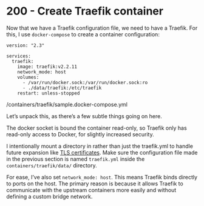 # 200 - Create Traefik container

Now that we have a Traefik configuration file, we need to have a Traefik. For this, I use ```docker-compose``` to create a container configuration:

```
version: "2.3"

services:
  traefik:
    image: traefik:v2.2.11
    network_mode: host
    volumes:
      - /var/run/docker.sock:/var/run/docker.sock:ro
      - ./data/traefik:/etc/traefik
    restart: unless-stopped
```
/containers/traefik/sample.docker-compose.yml

Let’s unpack this, as there’s a few subtle things going on here.

The docker socket is bound the container read-only, so Traefik only has read-only access to Docker, for slightly increased security.

I intentionally mount a directory in rather than just the traefik.yml to handle future expansion like [TLS certificates](https://theorangeone.net/posts/hello-world-with-traefik/#tls). Make sure the configuration file made in the previous section is named ```traefik.yml``` inside the ```containers/traefik/data/``` directory.

For ease, I’ve also set ```network_mode: host```. This means Traefik binds directly to ports on the host. The primary reason is because it allows Traefik to communicate with the upstream containers more easily and without defining a custom bridge network.
